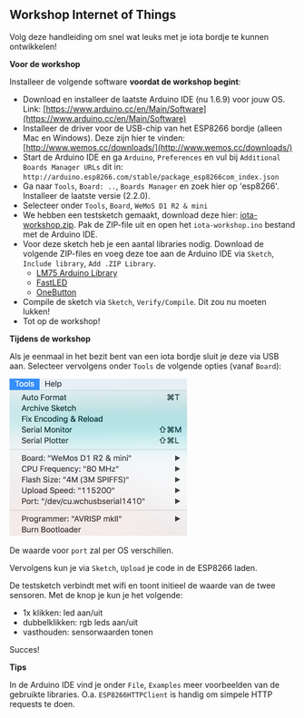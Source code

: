## Workshop Internet of Things

Volg deze handleiding om snel wat leuks met je iota bordje te kunnen ontwikkelen! 

**Voor de workshop**

Installeer de volgende software **voordat de workshop begint**:

- Download en installeer de laatste Arduino IDE (nu 1.6.9) voor jouw OS. Link: [https://www.arduino.cc/en/Main/Software](https://www.arduino.cc/en/Main/Software)
- Installeer de driver voor de USB-chip van het ESP8266 bordje (alleen Mac en Windows). Deze zijn hier te vinden: [http://www.wemos.cc/downloads/](http://www.wemos.cc/downloads/)
- Start de Arduino IDE en ga `Arduino`, `Preferences` en vul bij `Additional Boards Manager URLs` dit in: `http://arduino.esp8266.com/stable/package_esp8266com_index.json`
- Ga naar `Tools`, `Board: ..`, `Boards Manager` en zoek hier op 'esp8266'. Installeer de laatste versie (2.2.0).
- Selecteer onder `Tools`, `Board`, `WeMoS D1 R2 & mini`
- We hebben een testsketch gemaakt, download deze hier: [iota-workshop.zip](../../../assets/iota-workshop.zip?raw=true). Pak de ZIP-file uit en open het `iota-workshop.ino` bestand met de Arduino IDE.
- Voor deze sketch heb je een aantal libraries nodig. Download de volgende ZIP-files en voeg deze toe aan de Arduino IDE via `Sketch`, `Include library`, `Add .ZIP Library`. 
	- [LM75 Arduino Library](https://github.com/thefekete/LM75/archive/master.zip)
	- [FastLED](https://github.com/FastLED/FastLED/archive/87211a5a7c2e143b9d172d9ce62151049eb7b7b2.zip)
	- [OneButton](https://github.com/mathertel/OneButton/archive/master.zip)
- Compile de sketch via `Sketch`, `Verify/Compile`. Dit zou nu moeten lukken!
- Tot op de workshop!

**Tijdens de workshop**

Als je eenmaal in het bezit bent van een iota bordje sluit je deze via USB aan. Selecteer vervolgens onder `Tools` de volgende opties (vanaf `Board`):

![Alt text](../../../assets/settings-tools.png?raw=true)

De waarde voor `port` zal per OS verschillen. 

Vervolgens kun je via `Sketch`, `Upload` je code in de ESP8266 laden. 

De testsketch verbindt met wifi en toont initieel de waarde van de twee sensoren. Met de knop je kun je het volgende:

* 1x klikken: led aan/uit
* dubbelklikken: rgb leds aan/uit
* vasthouden: sensorwaarden tonen

Succes!

**Tips**

In de Arduino IDE vind je onder `File`, `Examples` meer voorbeelden van de gebruikte libraries. O.a. `ESP8266HTTPClient` is handig om simpele HTTP requests te doen.